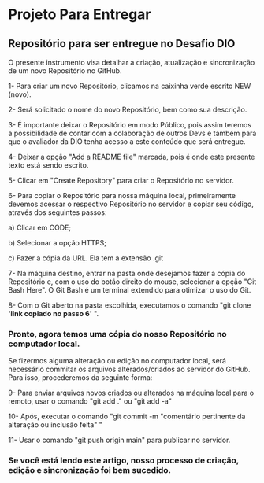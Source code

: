# Projeto Para Entregar

## Repositório para ser entregue no Desafio DIO ##


O presente instrumento visa detalhar a criação, atualização e sincronização de um novo Repositório no GitHub.

1- Para criar um novo Repositório, clicamos na caixinha verde escrito NEW (novo).

2- Será solicitado o nome do novo Repositório, bem como sua descrição.

3- É importante deixar o Repositório em modo Público, pois assim teremos a possibilidade de contar com a colaboração de outros Devs e também para que o avaliador da DIO tenha acesso a este conteúdo que será entregue.

4- Deixar a opção "Add a README file" marcada, pois é onde este presente texto está sendo escrito.

5- Clicar em "Create Repository" para criar o Repositório no servidor.

6- Para copiar o Repositório para nossa máquina local, primeiramente devemos acessar o respectivo Repositório no servidor e copiar seu código, através dos seguintes passos:

a) Clicar em CODE;

b) Selecionar a opção HTTPS;

c) Fazer a cópia da URL. Ela tem a extensão .git

7- Na máquina destino, entrar na pasta onde desejamos fazer a cópia do Repositório e, com o uso do botão direito do mouse, selecionar a opção "Git Bash Here". O Git Bash é um terminal extendido para otimizar o uso do Git.

8- Com o Git aberto na pasta escolhida, executamos o comando "git clone **'link copiado no passo 6'** ".

### Pronto, agora temos uma cópia do nosso Repositório no computador local. ###


Se fizermos alguma alteração ou edição no computador local, será necessário commitar os arquivos alterados/criados ao servidor do GitHub. Para isso, procederemos da seguinte forma:

9- Para enviar arquivos novos criados ou alterados na máquina local para o remoto, usar o comando "git add ." ou "git add -a"

10- Após, executar o comando "git commit -m "comentário pertinente da alteração ou inclusão feita" "

11- Usar o comando "git push origin main" para publicar no servidor.

### Se você está lendo este artigo, nosso processo de criação, edição e sincronização foi bem sucedido. ###